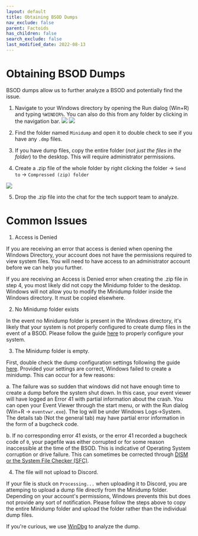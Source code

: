 ```yaml
---
layout: default
title: Obtaining BSOD Dumps
nav_exclude: false
parent: Factoids
has_children: false
search_exclude: false
last_modified_date: 2022-08-13
---
```


# Obtaining BSOD Dumps

BSOD dumps allow us to further analyze a BSOD and potentially find the issue.

1. Navigate to your Windows directory by opening the Run dialog (Win+R) and typing `%WINDIR%`. You can also do this from any folder by clicking in the navigation bar.
![](https://user-images.githubusercontent.com/8887005/188329591-fb107638-78f9-4875-b09b-e9835b43407d.PNG)
![](https://user-images.githubusercontent.com/8887005/188329596-8b426f05-7225-4ccf-a4a0-8b8dfbbbc744.PNG)

2. Find the folder named `Minidump` and open it to double check to see if you have any `.dmp` files.

3. If you have dump files, copy the entire folder (*not just the files in the folder*) to the desktop. This will require administrator permissions.

4. Create a .zip file of the whole folder by right clicking the folder -> `Send to` -> `Compressed (zip) folder`

![](https://user-images.githubusercontent.com/8887005/188329574-e3b8084d-7879-4d21-8da3-21db76c418dc.PNG)

5. Drop the .zip file into the chat for the tech support team to analyze.

# Common Issues

1. Access is Denied

If you are receiving an error that access is denied when opening the Windows Directory, your account does not have the permissions required to view system files. You will need to have access to an administrator account before we can help you further.

If you are receiving an Access is Denied error when creating the .zip file in step 4, you most likely did not copy the Minidump folder to the desktop. Windows will not allow you to modify the Minidump folder inside the Windows directory. It must be copied elsewhere.

2. No Minidump folder exists

In the event no Minidump folder is present in the Windows directory, it's likely that your system is not properly configured to create dump files in the event of a BSOD. Please follow the guide [here](https://www.tenforums.com/tutorials/5560-configure-windows-10-create-minidump-bsod.html) to properly configure your system.

3. The Minidump folder is empty.

First, double check the dump configuration settings following the guide [here](https://www.tenforums.com/tutorials/5560-configure-windows-10-create-minidump-bsod.html). Provided your settings are correct, Windows failed to create a minidump. This can occur for a few reasons:

a. The failure was so sudden that windows did not have enough time to create a dump before the system shut down. In this case, your event viewer will have logged an Error 41 with partial information about the crash. You can open your Event Viewer through the start menu, or with the Run dialog (Win+R -> `eventvwr.exe`). The log will be under Windows Logs->System. The details tab (Not the general tab) may have partial error information in the form of a bugcheck code.

b. If no corresponding error 41 exists, or the error 41 recorded a bugcheck code of `0`, your pagefile was either corrupted or for some reason inaccessible at the time of the BSOD. This is indicative of Operating System corruption or drive failure. This can sometimes be corrected through [DISM or the System File Checker (SFC)](https://rtech.support/docs/guides/dism-sfc.html).

4. The file will not upload to Discord.

If your file is stuck on `Processing...` when uploading it to Discord, you are attemping to upload a dump file directly from the Minidump folder. Depending on your account's permissions, Windows prevents this but does not provide any sort of notification. Please follow the steps above to copy the entire Minidump folder and upload the folder rather than the individual dump files.

If you're curious, we use [WinDbg](https://docs.microsoft.com/en-us/windows-hardware/drivers/debugger/debugger-download-tools) to analyze the dump.
